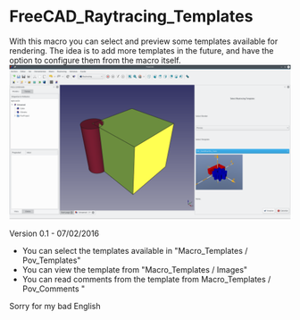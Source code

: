 # FreeCAD_Raytracing_Templates

With this macro you can select and preview some templates available for rendering. The idea is to add more templates in the future, and have the option to configure them from the macro itself.
![ScreenShot](TemplatePreviewMacro.png)

Version 0.1 - 07/02/2016
- You can select the templates available in "Macro_Templates / Pov_Templates"
- You can view the template from "Macro_Templates / Images"
- You can read comments from the template from Macro_Templates / Pov_Comments "

Sorry for my bad English
